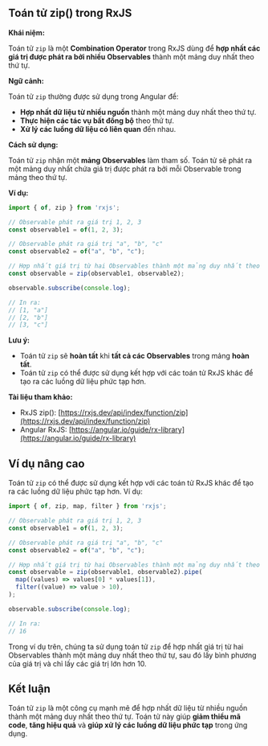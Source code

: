 ## Toán tử zip() trong RxJS

**Khái niệm:**

Toán tử `zip` là một **Combination Operator** trong RxJS dùng để **hợp nhất các giá trị được phát ra bởi nhiều Observables** thành một mảng duy nhất theo thứ tự.

**Ngữ cảnh:**

Toán tử `zip` thường được sử dụng trong Angular để:

* **Hợp nhất dữ liệu từ nhiều nguồn** thành một mảng duy nhất theo thứ tự.
* **Thực hiện các tác vụ bất đồng bộ** theo thứ tự.
* **Xử lý các luồng dữ liệu có liên quan** đến nhau.

**Cách sử dụng:**

Toán tử `zip` nhận một **mảng Observables** làm tham số. Toán tử sẽ phát ra một mảng duy nhất chứa giá trị được phát ra bởi mỗi Observable trong mảng theo thứ tự.

**Ví dụ:**

```typescript
import { of, zip } from 'rxjs';

// Observable phát ra giá trị 1, 2, 3
const observable1 = of(1, 2, 3);

// Observable phát ra giá trị "a", "b", "c"
const observable2 = of("a", "b", "c");

// Hợp nhất giá trị từ hai Observables thành một mảng duy nhất theo thứ tự
const observable = zip(observable1, observable2);

observable.subscribe(console.log);

// In ra:
// [1, "a"]
// [2, "b"]
// [3, "c"]
```

**Lưu ý:**

* Toán tử `zip` sẽ **hoàn tất** khi **tất cả các Observables** trong mảng **hoàn tất**.
* Toán tử `zip` có thể được sử dụng kết hợp với các toán tử RxJS khác để tạo ra các luồng dữ liệu phức tạp hơn.

**Tài liệu tham khảo:**

* RxJS zip(): [https://rxjs.dev/api/index/function/zip](https://rxjs.dev/api/index/function/zip)
* Angular RxJS: [https://angular.io/guide/rx-library](https://angular.io/guide/rx-library)

## Ví dụ nâng cao

Toán tử `zip` có thể được sử dụng kết hợp với các toán tử RxJS khác để tạo ra các luồng dữ liệu phức tạp hơn. Ví dụ:

```typescript
import { of, zip, map, filter } from 'rxjs';

// Observable phát ra giá trị 1, 2, 3
const observable1 = of(1, 2, 3);

// Observable phát ra giá trị "a", "b", "c"
const observable2 = of("a", "b", "c");

// Hợp nhất giá trị từ hai Observables thành một mảng duy nhất theo thứ tự, sau đó lấy bình phương của giá trị và chỉ lấy các giá trị lớn hơn 10
const observable = zip(observable1, observable2).pipe(
  map((values) => values[0] * values[1]),
  filter((value) => value > 10),
);

observable.subscribe(console.log);

// In ra:
// 16
```

Trong ví dụ trên, chúng ta sử dụng toán tử `zip` để hợp nhất giá trị từ hai Observables thành một mảng duy nhất theo thứ tự, sau đó lấy bình phương của giá trị và chỉ lấy các giá trị lớn hơn 10.

## Kết luận

Toán tử `zip` là một công cụ mạnh mẽ để hợp nhất dữ liệu từ nhiều nguồn thành một mảng duy nhất theo thứ tự. Toán tử này giúp **giảm thiểu mã code**, **tăng hiệu quả** và **giúp xử lý các luồng dữ liệu phức tạp** trong ứng dụng.